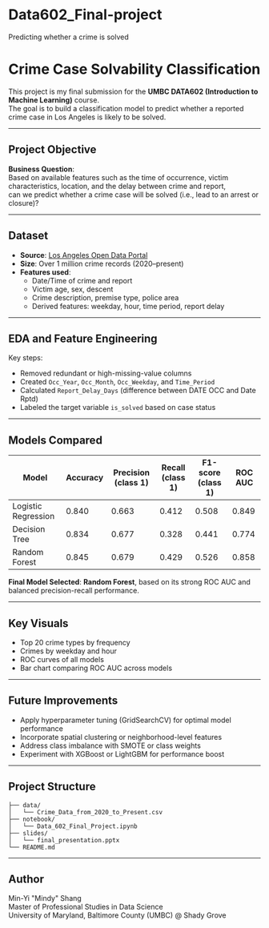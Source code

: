 # Data602_Final-project
Predicting whether a crime is solved
# Crime Case Solvability Classification 

This project is my final submission for the **UMBC DATA602 (Introduction to Machine Learning)** course.  
The goal is to build a classification model to predict whether a reported crime case in Los Angeles is likely to be solved.

---

## Project Objective

**Business Question**:  
Based on available features such as the time of occurrence, victim characteristics, location, and the delay between crime and report,  
can we predict whether a crime case will be solved (i.e., lead to an arrest or closure)?

---

## Dataset

- **Source**: [Los Angeles Open Data Portal](https://data.lacity.org/Public-Safety/Crime-Data-from-2020-to-Present/2nrs-mtv8)
- **Size**: Over 1 million crime records (2020–present)
- **Features used**:
  - Date/Time of crime and report
  - Victim age, sex, descent
  - Crime description, premise type, police area
  - Derived features: weekday, hour, time period, report delay

---

## EDA and Feature Engineering

Key steps:
- Removed redundant or high-missing-value columns
- Created `Occ_Year`, `Occ_Month`, `Occ_Weekday`, and `Time_Period`
- Calculated `Report_Delay_Days` (difference between DATE OCC and Date Rptd)
- Labeled the target variable `is_solved` based on case status

---

## Models Compared

| Model               | Accuracy | Precision (class 1) | Recall (class 1) | F1-score (class 1) | ROC AUC |
|--------------------|----------|----------------------|------------------|--------------------|---------|
| Logistic Regression| 0.840    | 0.663                | 0.412            | 0.508              | 0.849   |
| Decision Tree      | 0.834    | 0.677                | 0.328            | 0.441              | 0.774   |
| Random Forest      | 0.845    | 0.679                | 0.429            | 0.526              | 0.858   |

**Final Model Selected**: **Random Forest**, based on its strong ROC AUC and balanced precision-recall performance.

---

## Key Visuals

- Top 20 crime types by frequency
- Crimes by weekday and hour
- ROC curves of all models
- Bar chart comparing ROC AUC across models

---

## Future Improvements

- Apply hyperparameter tuning (GridSearchCV) for optimal model performance
- Incorporate spatial clustering or neighborhood-level features
- Address class imbalance with SMOTE or class weights
- Experiment with XGBoost or LightGBM for performance boost

---

## Project Structure

``` /data602-crime-classification/
├── data/
│   └── Crime_Data_from_2020_to_Present.csv
├── notebook/
│   └── Data_602_Final_Project.ipynb
├── slides/
│   └── final_presentation.pptx
└── README.md
 ```

---

## Author

Min-Yi "Mindy" Shang  
Master of Professional Studies in Data Science  
University of Maryland, Baltimore County (UMBC) @ Shady Grove


